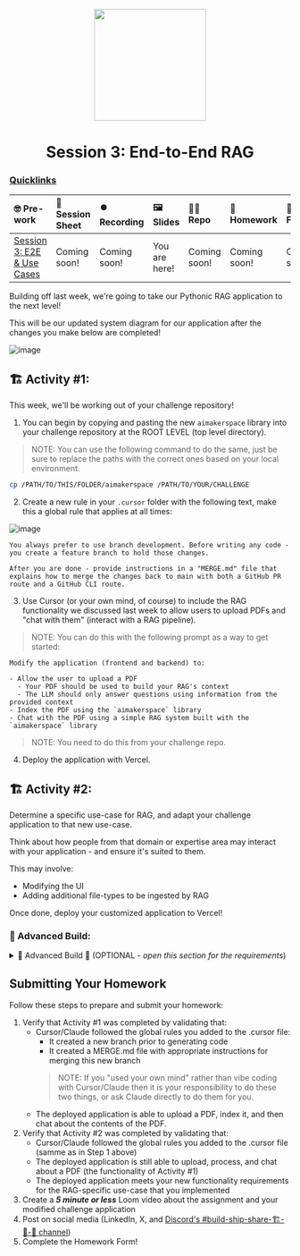 <p align = "center" draggable=”false” ><img src="https://github.com/AI-Maker-Space/LLM-Dev-101/assets/37101144/d1343317-fa2f-41e1-8af1-1dbb18399719" 
     width="200px"
     height="auto"/>
</p>

## <h1 align="center" id="heading">Session 3: End-to-End RAG</h1>

### [Quicklinks](https://github.com/AI-Maker-Space/AIE7/tree/main/00_AIM_Quicklinks)

| 🤓 Pre-work | 📰 Session Sheet | ⏺️ Recording     | 🖼️ Slides        | 👨‍💻 Repo         | 📝 Homework      | 📁 Feedback       |
|:-----------------|:-----------------|:-----------------|:-----------------|:-----------------|:-----------------|:-----------------|
| [Session 3: E2E & Use Cases](https://www.notion.so/Session-3-End-to-End-AI-Applications-OSS-Models-I-and-2025-Industry-Use-Cases-26acd547af3d80b4b646e2fd6f1fd31c) | Coming soon! | Coming soon! | You are here! | Coming soon! | Coming soon! | Coming soon!

Building off last week, we're going to take our Pythonic RAG application to the next level!

This will be our updated system diagram for our application after the changes you make below are completed!

![image](https://i.imgur.com/FsNSG9T.png)

## 🏗️ Activity #1:

This week, we'll be working out of your challenge repository!

1. You can begin by copying and pasting the new `aimakerspace` library into your challenge repository at the ROOT LEVEL (top level directory).

> NOTE: You can use the following command to do the same, just be sure to replace the paths with the correct ones based on your local environment.

```bash
cp /PATH/TO/THIS/FOLDER/aimakerspace /PATH/TO/YOUR/CHALLENGE
```

2. Create a new rule in your `.cursor` folder with the following text, make this a global rule that applies at all times:

![image](https://i.imgur.com/uWeyoHC.png)

```
You always prefer to use branch development. Before writing any code - you create a feature branch to hold those changes. 

After you are done - provide instructions in a "MERGE.md" file that explains how to merge the changes back to main with both a GitHub PR route and a GitHub CLI route.
```

3. Use Cursor (or your own mind, of course) to include the RAG functionality we discussed last week to allow users to upload PDFs and "chat with them" (interact with a RAG pipeline). 

> NOTE: You can do this with the following prompt as a way to get started: 

```
Modify the application (frontend and backend) to: 

- Allow the user to upload a PDF
  - Your PDF should be used to build your RAG's context
  - The LLM should only answer questions using information from the provided context
- Index the PDF using the `aimakerspace` library
- Chat with the PDF using a simple RAG system built with the `aimakerspace` library
```

> NOTE: You need to do this from your challenge repo.

4. Deploy the application with Vercel.

## 🏗️ Activity #2:

Determine a specific use-case for RAG, and adapt your challenge application to that new use-case. 

Think about how people from that domain or expertise area may interact with your application - and ensure it's suited to them. 

This may involve:

- Modifying the UI
- Adding additional file-types to be ingested by RAG

Once done, deploy your customized application to Vercel!

### 🚧 Advanced Build:

<details>
<summary>🚧 Advanced Build 🚧 (OPTIONAL - <i>open this section for the requirements</i>)</summary>

Leverage Together API's endpoints to power the LLM in your deployed application - this will require a small change to the `aimakerspace/openai_utils/chatmodel.py` file. 

> NOTE: Also describe the process of modifying the endpoints used - and what makes 

</details>

## Submitting Your Homework

Follow these steps to prepare and submit your homework:
1. Verify that Activity #1 was completed by validating that:
    + Cursor/Claude followed the global rules you added to the .cursor file:
      + It created a new branch prior to generating code
      + It created a MERGE.md file with appropriate instructions for merging this new branch
      > NOTE: If you "used your own mind" rather than vibe coding with Cursor/Claude then it is your responsibility to do these two things, or ask Claude directly to do them for you.
    + The deployed application is able to upload a PDF, index it, and then chat about the contents of the PDF.
2. Verify that Activity #2 was completed by validating that:
    + Cursor/Claude followed the global rules you added to the .cursor file (samme as in Step 1 above)
    + The deployed application is still able to upload, process, and chat about a PDF (the functionality of Activity #1)
    + The deployed application meets your new functionality requirements for the RAG-specific use-case that you implemented
3. Create a _**5 minute or less**_ Loom video about the assignment and your modified challenge application
4. Post on social media (LinkedIn, X, and [Discord's #build-ship-share-🏗️-🚢-🚀 channel](https://discord.com/channels/1135695983720792216/1135700320517890131))
5. Complete the Homework Form!

